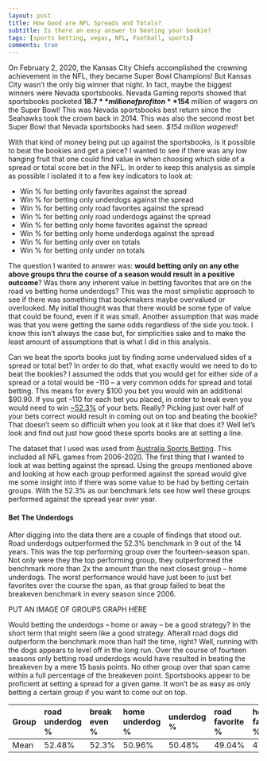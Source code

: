 ```yaml
---
layout: post
title: How Good are NFL Spreads and Totals?
subtitle: Is there an easy answer to beating your bookie?
tags: [sports betting, vegas, NFL, Football, sports]
comments: true
---
```

On February 2, 2020, the Kansas City Chiefs accomplished the crowning achievement in the NFL, they became Super Bowl Champions! But Kansas City wasn’t the only big winner that night. In fact, maybe the biggest winners were Nevada sportsbooks. Nevada Gaming reports showed that sportsbooks pocketed **$18.7** million of profit on **$154** million of wagers on the Super Bowl! This was Nevada sportsbooks best return since the Seahawks took the crown back in 2014. This was also the second most bet Super Bowl that Nevada sportsbooks had seen. _$154 million wagered_!

With that kind of money being put up against the sportsbooks, is it possible to beat the bookies and get a piece? I wanted to see if there was any low hanging fruit that one could find value in when choosing which side of a spread or total score bet in the NFL. In order to keep this analysis as simple as possible I isolated it to a few key indicators to look at:

* Win % for betting only favorites against the spread
* Win % for betting only underdogs against the spread
* Win % for betting only road favorites against the spread
* Win % for betting only road underdogs against the spread
* Win % for betting only home favorites against the spread
* Win % for betting only home underdogs against the spread
* Win % for betting only over on totals
* Win % for betting only under on totals

The question I wanted to answer was: **would betting only on any othe above groups thru the course of a season would result in a positive outcome**? Was there any inherent value in betting favorites that are on the road vs betting home underdogs? This was the most simplistic approach to see if there was something that bookmakers maybe overvalued or overlooked. My initial thought was that there would be some type of value that could be found, even if it was small. Another assumption that was made was that you were getting the same odds regardless of the side you took. I know this isn’t always the case but, for simplicities sake and to make the least amount of assumptions that is what I did in this analysis.

Can we beat the sports books just by finding some undervalued sides of a spread or total bet? In order to do that, what exactly would we need to do to beat the bookies? I assumed the odds that you would get for either side of a spread or a total would be -110 – a very common odds for spread and total betting. This means for every $100 you bet you would win an additional $90.90. If you got -110 for each bet you placed, in order to break even you would need to win [~52.3%](https://sportsanalyticssimulator.com/articles/five-break-even-percentages-for-sports-bettors/) of your bets. Really? Picking just over half of your bets correct would result in coming out on top and beating the bookie? That doesn’t seem so difficult when you look at it like that does it? Well let’s look and find out just how good these sports books are at setting a line.

The dataset that I used was used from  [Australia Sports Betting](http://www.aussportsbetting.com/data/historical-nfl-results-and-odds-data/). This included all NFL games from 2006-2020. The first thing that I wanted to look at was betting against the spread. Using the groups mentioned above and looking at how each group performed against the spread would give me some insight into if there was some value to be had by betting certain groups. With the 52.3% as our benchmark lets see how well these groups performed against the spread year over year.

#### Bet The Underdogs

After digging into the data there are a couple of findings that stood out. Road underdogs outperformed the 52.3% benchmark in 9 out of the 14 years. This was the top performing group over the fourteen-season span. Not only were they the top performing group, they outperformed the benchmark more than 2x the amount than the next closest group – home underdogs. The worst performance would have just been to just bet favorites over the course the span, as that group failed to beat the breakeven benchmark in every season since 2006.

PUT AN IMAGE OF GROUPS GRAPH HERE


Would betting the underdogs – home or away – be a good strategy? In the short term that might seem like a good strategy. Afterall road dogs did outperform the benchmark more than half the time, right? Well, running with the dogs appears to level off in the long run. Over the course of fourteen seasons only betting road underdogs would have resulted in beating the breakeven by a mere 15 basis points. No other group over that span came within a full percentage of the breakeven point.  Sportsbooks appear to be proficient at setting a spread for a given game. It won’t be as easy as only betting a certain group if you want to come out on top.

| Group | road underdog % | break even % | home underdog % | underdog % | road favorite % | home favorite % | favorite % | push % | 
| :------ |:--- | :--- | :--- | :--- | :--- | :--- | :--- | :--- |
| Mean | 52.48% | 52.3% | 50.96% | 50.48% | 49.04% | 47.52% | 46.68% | 2.84% |
